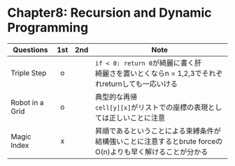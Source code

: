 # Chapter8: Recursion and Dynamic Programming

| Questions       | 1st  | 2nd  | Note                                                         |
| --------------- | :--: | :--: | ------------------------------------------------------------ |
| Triple Step     |  o   |      | `if < 0: return 0`が綺麗に書く肝<br />綺麗さを置いとくならn = 1,2,3でそれぞれreturnしても一応いける |
| Robot in a Grid |  o   |      | 典型的な再帰<br />`cell[y][x]`がリストでの座標の表現としては正しいことに注意 |
| Magic Index     |  x   |      | 昇順であるということによる束縛条件が結構強いことに注意するとbrute forceのO(n)よりも早く解けることが分かる |

